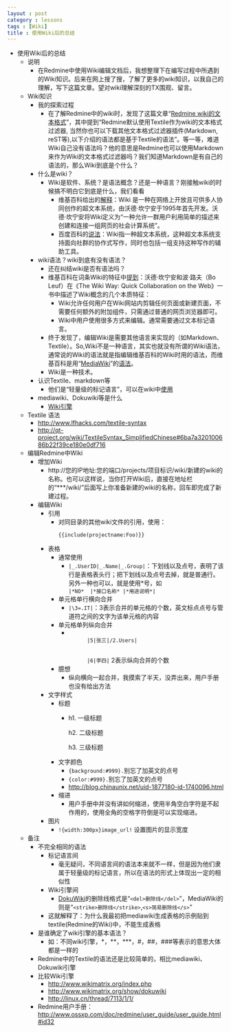```yaml
---
layout : post
category : lessons
tags : [Wiki]
title : 使用Wiki后的总结
---
```


<div><ul>
<li>
<div>使用Wiki后的总结</div>
<ul>
<li><div >说明</div>
<ul>
<li><div>在Redmine中使用Wiki编辑文档后，我想整理下在编写过程中所遇到的Wiki知识。后来在网上搜了搜，了解了更多的wiki知识，以我自己的理解，写下这篇文章。望对wiki理解深刻的TX围观、留言。</div></li></ul></li>
<li><div >Wiki知识</div>
<ul>
<li><div >我的探索过程</div>
<ul>
<li><div>在了解Redmine中的wiki时，发现了这篇文章“<a href="http://redmine.ossxp.com/redmine/documents/8">Redmine wiki的文本格式</a>”，其中提到“Redmine默认使用Textile作为wiki的文本格式过滤器, 当然你也可以下载其他文本格式过滤器插件(Markdown, reST等),以下介绍的语法都是基于Textile的语法”。等一等，难道Wiki自己没有语法吗？他的意思是Redmine也可以使用Markdown来作为Wiki的文本格式过滤器吗？我们知道Markdown是有自己的语法的，那么Wiki到底是个什么？</div></li></ul></li>
<li><div>什么是wiki？</div>
<ul>
<li><div>Wiki是软件、系统？是语法概念？还是一种语言？刚接触wiki的时候搞不明白它到底是什么，我们看看</div>
<ul>
<li><div>维基百科给出的<a href="https://zh.wikipedia.org/wiki/Wiki">解释</a>：Wiki 是一种在网络上开放且可供多人协同创作的超文本系统，由沃德·坎宁安于1995年首先开发。沃德·坎宁安将Wiki定义为“一种允许一群用户利用简单的描述来创建和连接一组网页的社会计算系统”。</div></li>
<li><div>百度百科的<a href="http://baike.baidu.com/view/737.htm">说法</a>：Wiki指一种超文本系统，这种超文本系统支持面向社群的协作式写作，同时也包括一组支持这种写作的辅助工具。</div></li>
</ul>

</li></ul></li>
<li><div>wiki语法？wiki到底有没有语法？</div>
<ul>
<li><div>还在纠结wiki是否有语法吗？</div></li>
<li><div>维基百科在词条Wiki的特征中<a href="https://zh.wikipedia.org/wiki/Wiki">提到</a>：沃德·坎宁安和波·路夫（Bo Leuf）在《The Wiki Way: Quick Collaboration on the Web》一书中描述了Wiki概念的几个本质特征：</div>
<ul>
<li><div>Wiki允许任何用户在Wiki网站内剪辑任何页面或新建页面，不需要任何额外的附加组件，只需通过普通的网页浏览器即可。</div></li>
<li><div>Wiki中用户使用很多方式来编辑。通常需要通过文本标记语言。</div></li></ul></li>
<li><div>终于发现了，编辑Wiki是需要其他语言来实现的（如Markdown、Textile）。So,Wiki不是一种语言，其实也就没有所谓的Wiki语法，通常说的Wiki的语法就是指编辑维基百科的Wiki时用的语法，而维基百科是用“<a href="http://zh.wikipedia.org/wiki/MediaWiki">MediaWiki</a>”的<a href="http://zh.wikipedia.org/wiki/Help:%E7%BC%96%E8%BE%91%E9%A1%B5%E9%9D%A2">语法</a>。</div></li>
<li><div>Wiki是一种技术。</div></li></ul></li>
<li><div>认识Textile、markdown等</div>
<ul>
<li><div>他们是“轻量级的标记语言”，可以在wiki中<a href="http://forum.libracafe.com/comments.php?DiscussionID=107">使用</a></div></li></ul></li>
<li><div>mediawiki、Dokuwiki等是什么</div>
<ul>
<li><div><a href="http://zh.wikipedia.org/wiki/Wiki%E5%BC%95%E6%93%8E">Wiki引擎</a></div></li></ul></li></ul></li>
<li><div >Textile 语法</div>
<ul>
<li><div><a href="http://www.lfhacks.com/textile-syntax">http://www.lfhacks.com/textile-syntax</a></div></li>
<li><div><a href="http://qt-project.org/wiki/TextileSyntax_SimplifiedChinese#6ba7a320100686b22f39ce180e0df716">http://qt-project.org/wiki/TextileSyntax_SimplifiedChinese#6ba7a320100686b22f39ce180e0df716</a></div></li></ul></li>
<li><div >编辑Redmine中Wiki</div>
<ul>
<li><div>增加Wiki</div>
<ul>
<li><div>http://您的IP地址:您的端口/projects/项目标识/wiki/新建的wiki的名称。也可以这样说，当你打开Wiki后，直接在地址栏的“***/wiki/”后面写上你准备新建的wiki的名称，回车即完成了新建过程。</div></li></ul></li>
<li><div>编辑Wiki</div>
<ul>
<li><div>引用</div>
<ul>
<li><div>对同目录的其他wiki文件的引用，使用：

<code>{{include(projectname:Foo)}}</code>

</div></li></ul></li>
<li><div>表格</div>
<ul>
<li><div>通常使用</div>
<ul>
<li><div><code>|_.UserID|_.Name|_.Group|</code>：下划线以及点号，表明了该行是表格表头行；把下划线以及点号去掉，就是普通行。另外一种也可以，就是使用*号，如<br /> <code>|*NO*  |*接口名称* |*用途说明*|</code></div></li></ul></li>
<li><div>单元格单行横向合并</div>
<ul>
<li><div><code>|\3=.IT|</code>：3表示合并的单元格的个数，英文标点点号与管道符之间的文字为该单元格的内容</div></li></ul></li>
<li><div>单元格单列纵向合并</div>
<ul>
<li><div><code>
      |5|张三|/2.Users|
    <br />
      |6|李四|</code>  2表示纵向合并的个数</div></li></ul></li>
<li><div>臆想</div>
<ul>
<li><div>纵向横向一起合并，我摸索了半天，没弄出来，用户手册也没有给出方法</div></li></ul></li></ul></li>
<li><div>文字样式</div>
<ul>
<li><div>标题</div>
<ul>
<li><div><p>
      h1. 一级标题
    </p><p>
      h2. 二级标题
    </p><p>
      h3. 三级标题
    </p></div></li></ul></li><li><div>文字颜色</div><ul>
<li><div><code>{background:#999}.</code>别忘了加英文的点号</div></li>
<li><div><code>{color:#999}.</code>别忘了加英文的点号</div></li>
<li><div><a href="http://blog.chinaunix.net/uid-1877180-id-1740096.html">http://blog.chinaunix.net/uid-1877180-id-1740096.html</a></div></li></ul></li>
<li><div>缩进</div>
<ul>
<li><div>用户手册中并没有讲如何缩进，使用半角空白字符是不起作用的，使用全角的空格字符倒是可以实现缩进。</div></li></ul></li></ul></li>
<li><div>图片</div>
<ul>
<li><div><code>!{width:300px}image_url!</code> 设置图片的显示宽度</div></li></ul></li></ul></li></ul></li>
<li><div >备注</div>
<ul>
<li><div>不完全相同的语法</div>
<ul>
<li><div>标记语言间</div>
<ul>
<li><div>毫无疑问，不同语言间的语法本来就不一样，但是因为他们隶属于轻量级的标记语言，所以在语法的形式上体现出一定的相似性</div></li></ul></li>
<li><div>Wiki引擎间</div>
<ul>
<li><div><a href="https://www.dokuwiki.org/zh:wiki:syntax">DokuWiki</a>的删除线格式是“<code>&lt;del&gt;删除线&lt;/del&gt;</code>”，MediaWiki的则是“<code>&lt;strike&gt;删除线&lt;/strike&gt;</code>,<code>&lt;s&gt;简易删除线&lt;/s&gt;</code>”</div></li></ul></li>
<li><div>这就解释了：为什么我最初把mediawiki生成表格的示例贴到textile(Redmine的Wiki)中，不能生成表格</div></li></ul></li>
<li><div>是谁确定了wiki引擎的基本语法？</div>
<ul>
<li><div>如：不同wiki引擎，*，**，***，#，##，###等表示的意思大体都是一样的</div></li></ul></li>
<li><div>Redmine中的Textile的语法还是比较简单的，相比mediawiki、Dokuwiki引擎</div></li>
<li><div>比较Wiki引擎</div>
<ul>
<li><div><a href="http://www.wikimatrix.org/index.php">http://www.wikimatrix.org/index.php</a></div></li>
<li><div><a href="http://www.wikimatrix.org/show/dokuwiki">http://www.wikimatrix.org/show/dokuwiki</a></div></li>
<li><div><a href="http://linux.cn/thread/7113/1/1/">http://linux.cn/thread/7113/1/1/</a></div></li></ul></li>
<li><div>Redmine用户手册：<a href="http://www.ossxp.com/doc/redmine/user_guide/user_guide.html#id32">http://www.ossxp.com/doc/redmine/user_guide/user_guide.html#id32</a></div></li></ul></li></ul></li></ul></div>
